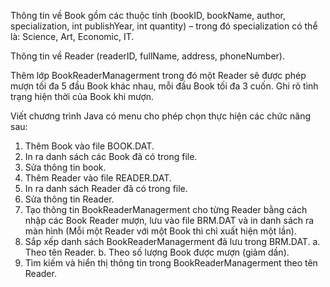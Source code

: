 Thông tin về Book gồm các thuộc tính (bookID, bookName, author, specialization, int publishYear, int quantity) – trong đó specialization có thể là: Science, Art, Economic, IT.

Thông tin về Reader (readerID, fullName, address, phoneNumber).

Thêm lớp BookReaderManagerment trong đó một Reader sẽ được phép mượn tối đa 5 đầu Book khác nhau, mỗi đầu Book tối đa 3 cuốn. Ghi rõ tình trạng hiện thời của Book khi mượn.

Viết chương trình Java có menu cho phép chọn thực hiện các chức năng sau:

1. Thêm Book vào file BOOK.DAT.
2. In ra danh sách các Book đã có trong file.
3. Sửa thông tin book.
4. Thêm Reader vào file READER.DAT.
5. In ra danh sách Reader đã có trong file.
6. Sửa thông tin Reader.
7. Tạo thông tin BookReaderManagerment cho từng Reader bằng cách nhập các Book Reader mượn, lưu vào file BRM.DAT và in danh sách ra màn hình (Mỗi một Reader với một Book thì chỉ xuất hiện một lần).
8. Sắp xếp danh sách BookReaderManagerment đã lưu trong BRM.DAT.
a. Theo tên Reader.
b. Theo số lượng Book được mượn (giảm dần).
9. Tìm kiếm và hiển thị thông tin trong BookReaderManagerment theo tên Reader.

